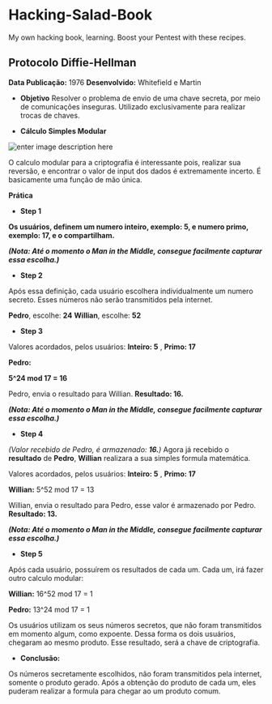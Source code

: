 # Hacking-Salad-Book
My own hacking book, learning.  Boost your Pentest with these recipes.


## Protocolo Diffie-Hellman

   **Data Publicação:** 1976
   **Desenvolvido:** Whitefield e Martin
    
 - **Objetivo**
Resolver o problema de envio de uma chave secreta, por meio de comunicações inseguras. Utilizado exclusivamente para realizar trocas de chaves.

 - **Cálculo Simples Modular**

![enter image description here](https://skerritt.blog/media/diffie/9.png)

O calculo modular para a criptografia é interessante pois, realizar sua reversão, e encontrar o valor de input dos dados é extremamente incerto. É basicamente uma função de mão única.

**Prática**

 - **Step 1**

**Os usuários, definem um numero inteiro, exemplo: 5, e numero primo, exemplo: 17, e  o compartilham.**

***(Nota: Até o momento o Man in the Middle, consegue facilmente capturar essa escolha.)***

 - **Step 2**

Após essa definição, cada usuário escolhera individualmente um numero secreto. Esses números não serão transmitidos pela internet.

**Pedro**, escolhe: **24** 
**Willian**, escolhe: **52**

 - **Step 3**

Valores acordados, pelos usuários: **Inteiro: 5** , **Primo: 17**

**Pedro:**

**5^24 mod 17 = 16**

Pedro, envia o resultado para Willian. **Resultado: 16.**

***(Nota: Até o momento o Man in the Middle, consegue facilmente capturar essa escolha.)***

 - **Step 4**
 
*(Valor recebido de Pedro, é armazenado: **16.**)*
Agora já recebido o **resultado** de **Pedro**, **Willian** realizara a sua simples formula matemática.

Valores acordados, pelos usuários: **Inteiro: 5** , **Primo: 17**

**Willian:**  5^52 mod 17 = 13

Willian, envia o resultado para Pedro, esse valor é armazenado por Pedro. **Resultado: 13.**

***(Nota: Até o momento o Man in the Middle, consegue facilmente capturar essa escolha.)***

 - **Step 5**


Após cada usuário, possuírem os resultados de cada um. Cada um, irá fazer outro calculo modular:

**Willian:** 16^52 mod 17 = 1

**Pedro:** 13^24 mod 17 = 1

Os usuários utilizam os seus números secretos, que não foram transmitidos em momento algum, como expoente. Dessa forma os dois usuários, chegaram ao mesmo produto. Esse resultado, será a chave de criptografia.

 - **Conclusão:**

Os números secretamente escolhidos, não foram transmitidos pela internet, somente o produto gerado. Após a obtenção do produto de cada um, eles puderam realizar a formula para chegar ao um produto comum.
